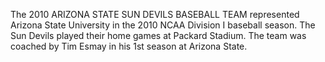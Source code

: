 The 2010 ARIZONA STATE SUN DEVILS BASEBALL TEAM represented Arizona State University in the 2010 NCAA Division I baseball season. The Sun Devils played their home games at Packard Stadium. The team was coached by Tim Esmay in his 1st season at Arizona State.
